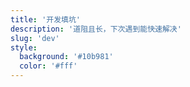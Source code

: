 ```yaml
---
title: '开发填坑'
description: '道阻且长，下次遇到能快速解决'
slug: 'dev'
style:
  background: '#10b981'
  color: '#fff'
---
```

